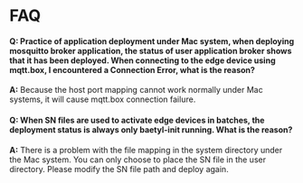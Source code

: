 # FAQ
#### Q: Practice of application deployment under Mac system, when deploying mosquitto broker application, the status of user application broker shows that it has been deployed. When connecting to the edge device using mqtt.box, I encountered a Connection Error, what is the reason? 

**A:**  Because the host port mapping cannot work normally under Mac systems, it will cause mqtt.box connection failure.

#### Q: When SN files are used to activate edge devices in batches, the deployment status is always only baetyl-init running. What is the reason? 

**A:**  There is a problem with the file mapping in the system directory under the Mac system. You can only choose to place the SN file in the user directory. Please modify the SN file path and deploy again.

